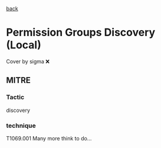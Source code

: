 [back](../index.md)
# Permission Groups Discovery (Local)
Cover by sigma :x: 
## MITRE
### Tactic
discovery
### technique
T1069.001
Many more think to do...